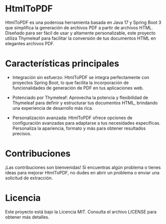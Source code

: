 # HtmlToPDF
HtmlToPDF es una poderosa herramienta basada en Java 17 y Spring Boot 3 que simplifica la generación de archivos PDF a partir de archivos HTML. Diseñado para ser fácil de usar y altamente personalizable, este proyecto utiliza Thymeleaf para facilitar la conversión de tus documentos HTML en elegantes archivos PDF.

# Características principales
- Integración sin esfuerzo: HtmlToPDF se integra perfectamente con proyectos Spring Boot, lo que facilita la incorporación de funcionalidades de generación de PDF en tus aplicaciones web.

- Potenciado por Thymeleaf: Aprovecha la potencia y flexibilidad de Thymeleaf para definir y estructurar tus documentos HTML, brindando una experiencia de desarrollo más rica.

- Personalización avanzada: HtmlToPDF ofrece opciones de configuración avanzadas para adaptarse a tus necesidades específicas. Personaliza la apariencia, formato y más para obtener resultados precisos.


# Contribuciones
¡Las contribuciones son bienvenidas! Si encuentras algún problema o tienes ideas para mejorar HtmlToPDF, no dudes en abrir un problema o enviar una solicitud de extracción.

# Licencia
Este proyecto está bajo la Licencia MIT. Consulta el archivo LICENSE para obtener más detalles.

